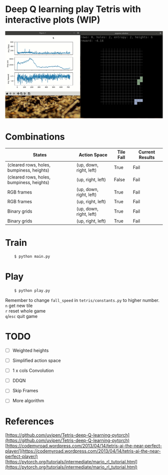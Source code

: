 # Deep Q learning play Tetris with interactive plots (WIP)

<p align="center">
    <img src="figures/record.gif" />
</p>


# Combinations

| States      | Action Space | Tile Fall | Current Results |
| ----------- | -----------  | --------- | --------- |
| (cleared rows, holes, bumpiness, heights) | (up, down, right, left) | True | Fail |
| (cleared rows, holes, bumpiness, heights) | (up, right, left) | False | Fail |
| RGB frames   | (up, down, right, left) | True | Fail |
| RGB frames   | (up, right, left) | True | Fail |
| Binary grids   | (up, down, right, left) | True | Fail |
| Binary grids   | (up, right, left) | True | Fail |


# Train
```bash
    $ python main.py
```

# Play
```bash
    $ python play.py
```
Remember to change `fall_speed` in `tetris/constants.py` to higher number.<br>
`n` get new tile<br>
`r` reset whole game<br>
`q`/`esc` quit game


# TODO

- [ ] Weighted heights
- [ ] Simplified action space
- [ ] 1 x cols Convolution
- [ ] DDQN
- [ ] Skip Frames
- [ ] More algorithm


# References
[https://github.com/uvipen/Tetris-deep-Q-learning-pytorch](https://github.com/uvipen/Tetris-deep-Q-learning-pytorch)<br>
[https://codemyroad.wordpress.com/2013/04/14/tetris-ai-the-near-perfect-player/](https://codemyroad.wordpress.com/2013/04/14/tetris-ai-the-near-perfect-player/)<br>
[https://pytorch.org/tutorials/intermediate/mario_rl_tutorial.html](https://pytorch.org/tutorials/intermediate/mario_rl_tutorial.html)<br>
